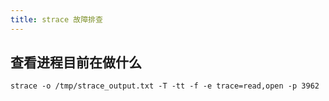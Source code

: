 ```yaml
---
title: strace 故障排查
---
```


## 查看进程目前在做什么

```shell
strace -o /tmp/strace_output.txt -T -tt -f -e trace=read,open -p 3962
```
